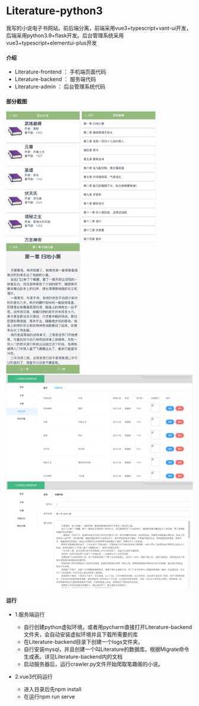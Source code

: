 # Literature-python3
我写的小说电子书网站。前后端分离，前端采用vue3+typescript+vant-ui开发，后端采用python3.9+flask开发。后台管理系统采用vue3+typescript+elementui-plus开发


#### 介绍

* Literature-frontend ： 手机端页面代码
* Literature-backend ： 服务端代码
* Literature-admin ： 后台管理系统代码

#### 部分截图

<img src="https://github.com/czl0325/Literature-python3/blob/main/screenshots/front-1.png" width="200" /> <img src="https://github.com/czl0325/Literature-python3/blob/main/screenshots/front-2.png" width="200" /> <img src="https://github.com/czl0325/Literature-python3/blob/main/screenshots/front-3.png" width="200" />
<img src="https://github.com/czl0325/Literature-python3/blob/main/screenshots/back-1.png" width="700" />
<img src="https://github.com/czl0325/Literature-python3/blob/main/screenshots/back-2.png" width="700" />

#### 运行

* 1.服务端运行

  * 自行创建python虚拟环境，或者用pycharm直接打开Literature-backend文件夹，会自动安装虚拟环境并且下载所需要的库
  * 在Literature-backend目录下创建一个logs文件夹。
  * 自行安装mysql，并且创建一个叫Literature的数据库。根据Migrate命令生成表。详见Literature-backend内的文档
  * 启动服务器后，运行crawler.py文件开始爬取笔趣阁的小说。


* 2.vue3代码运行

  * 进入目录后先npm install
  * 在运行npm run serve
